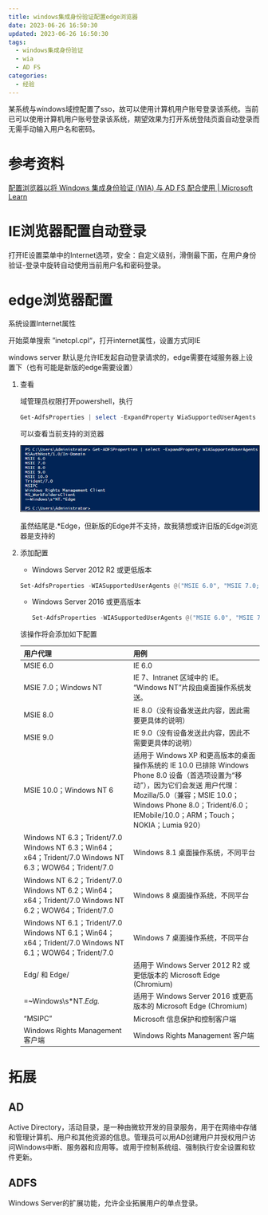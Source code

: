 ```yaml
---
title: windows集成身份验证配置edge浏览器
date: 2023-06-26 16:50:30
updated: 2023-06-26 16:50:30
tags:
  - windows集成身份验证
  - wia
  - AD FS
categories:
  - 经验
---
```


某系统与windows域控配置了sso，故可以使用计算机用户账号登录该系统。当前已可以使用计算机用户账号登录该系统，期望效果为打开系统登陆页面自动登录而无需手动输入用户名和密码。

# 参考资料

[配置浏览器以将 Windows 集成身份验证 (WIA) 与 AD FS 配合使用 | Microsoft Learn](https://learn.microsoft.com/zh-cn/windows-server/identity/ad-fs/operations/configure-ad-fs-browser-wia)

# IE浏览器配置自动登录

打开IE设置菜单中的Internet选项，安全：自定义级别，滑倒最下面，在用户身份验证-登录中旋转自动使用当前用户名和密码登录。

# edge浏览器配置

系统设置Internet属性

开始菜单搜索 ”inetcpl.cpl“，打开internet属性，设置方式同IE

windows server 默认是允许IE发起自动登录请求的，edge需要在域服务器上设置下（也有可能是新版的edge需要设置）

1. 查看

   域管理员权限打开powershell，执行

   ```powershell
   Get-AdfsProperties | select -ExpandProperty WiaSupportedUserAgents
   ```

   可以查看当前支持的浏览器

   ![WIA 支持](windows集成身份验证配置edge浏览器/wiasupport.png)

   虽然结尾是.*Edge，但新版的Edge并不支持，故我猜想或许旧版的Edge浏览器是支持的

2. 添加配置

   -  Windows Server 2012 R2 或更低版本

     ```powershell
     Set-AdfsProperties -WIASupportedUserAgents @("MSIE 6.0", "MSIE 7.0; Windows NT", "MSIE 8.0", "MSIE 9.0", "MSIE 10.0; Windows NT 6", "Windows NT 6.3; Trident/7.0", "Windows NT 6.3; Win64; x64; Trident/7.0", "Windows NT 6.3; WOW64; Trident/7.0", "Windows NT 6.2; Trident/7.0", "Windows NT 6.2; Win64; x64; Trident/7.0", "Windows NT 6.2; WOW64; Trident/7.0", "Windows NT 6.1; Trident/7.0", "Windows NT 6.1; Win64; x64; Trident/7.0", "Windows NT 6.1; WOW64; Trident/7.0","Windows NT 10.0; WOW64; Trident/7.0","MSIPC", "Windows Rights Management Client", "Edg/","Edge/")
     ```

   - Windows Server 2016 或更高版本

     ```powershell
     Set-AdfsProperties -WIASupportedUserAgents @("MSIE 6.0", "MSIE 7.0; Windows NT", "MSIE 8.0", "MSIE 9.0", "MSIE 10.0; Windows NT 6", "Windows NT 6.3; Trident/7.0", "Windows NT 6.3; Win64; x64; Trident/7.0", "Windows NT 6.3; WOW64; Trident/7.0", "Windows NT 6.2; Trident/7.0", "Windows NT 6.2; Win64; x64; Trident/7.0", "Windows NT 6.2; WOW64; Trident/7.0", "Windows NT 6.1; Trident/7.0", "Windows NT 6.1; Win64; x64; Trident/7.0", "Windows NT 6.1; WOW64; Trident/7.0","Windows NT 10.0; WOW64; Trident/7.0", "MSIPC", "Windows Rights Management Client", "=~Windows\s*NT.*Edg.*")
     ```

   该操作将会添加如下配置

   | 用户代理                                                     | 用例                                                         |
   | :----------------------------------------------------------- | :----------------------------------------------------------- |
   | MSIE 6.0                                                     | IE 6.0                                                       |
   | MSIE 7.0；Windows NT                                         | IE 7、Intranet 区域中的 IE。 “Windows NT”片段由桌面操作系统发送。 |
   | MSIE 8.0                                                     | IE 8.0（没有设备发送此内容，因此需要更具体的说明）           |
   | MSIE 9.0                                                     | IE 9.0（没有设备发送此内容，因此不需要更具体的说明）         |
   | MSIE 10.0；Windows NT 6                                      | 适用于 Windows XP 和更高版本的桌面操作系统的 IE 10.0  已排除 Windows Phone 8.0 设备（首选项设置为“移动”），因为它们会发送  用户代理：Mozilla/5.0（兼容；MSIE 10.0；Windows Phone 8.0；Trident/6.0；IEMobile/10.0；ARM；Touch；NOKIA；Lumia 920） |
   | Windows NT 6.3；Trident/7.0  Windows NT 6.3；Win64；x64；Trident/7.0  Windows NT 6.3；WOW64；Trident/7.0 | Windows 8.1 桌面操作系统，不同平台                           |
   | Windows NT 6.2；Trident/7.0  Windows NT 6.2；Win64；x64；Trident/7.0  Windows NT 6.2；WOW64；Trident/7.0 | Windows 8 桌面操作系统，不同平台                             |
   | Windows NT 6.1；Trident/7.0  Windows NT 6.1；Win64；x64；Trident/7.0  Windows NT 6.1；WOW64；Trident/7.0 | Windows 7 桌面操作系统，不同平台                             |
   | Edg/ 和 Edge/                                                | 适用于 Windows Server 2012 R2 或更低版本的 Microsoft Edge (Chromium) |
   | =~Windows\s*NT.*Edg.*                                        | 适用于 Windows Server 2016 或更高版本的 Microsoft Edge (Chromium) |
   | “MSIPC”                                                      | Microsoft 信息保护和控制客户端                               |
   | Windows Rights Management 客户端                             | Windows Rights Management 客户端                             |

# 拓展

## AD

Active Directory，活动目录，是一种由微软开发的目录服务，用于在网络中存储和管理计算机、用户和其他资源的信息。管理员可以用AD创建用户并授权用户访问Windows中断、服务器和应用等。或用于控制系统组、强制执行安全设置和软件更新。

## ADFS

Windows Server的扩展功能，允许企业拓展用户的单点登录。